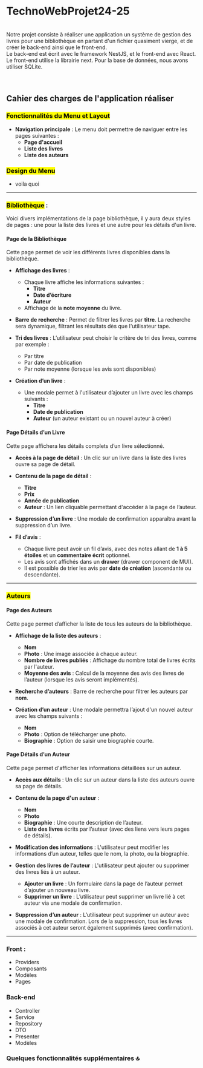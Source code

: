 # TechnoWebProjet24-25
<br>
Notre projet consiste à réaliser une application un système de gestion des livres pour une bibliothèque en partant d'un fichier quasiment vierge, et de créer le back-end ainsi que le front-end.
<br>
Le back-end est écrit avec le framework NestJS, et le front-end avec React. Le front-end utilise la librairie next. Pour la base de données, nous avons utiliser SQLite.
<br>
<br>

<br>

## Cahier des charges de l'application réaliser

### <mark>Fonctionnalités du Menu et Layout</mark>
- **Navigation principale** : Le menu doit permettre de naviguer entre les pages suivantes :
  - **Page d'accueil**
  - **Liste des livres**
  - **Liste des auteurs**

### <mark>Design du Menu</mark> 
- voila quoi

---

### <mark>Bibliothèque</mark> :

Voici divers implémentations de la page bibliothèque, il y aura deux styles de pages : une pour la liste des livres et une autre pour les détails d'un livre.

#### Page de la Bibliothèque
Cette page permet de voir les différents livres disponibles dans la bibliothèque.

- **Affichage des livres** : 
  - Chaque livre affiche les informations suivantes :
    - **Titre**
    - **Date d’écriture**
    - **Auteur**
  - Affichage de la **note moyenne** du livre.

- **Barre de recherche** : Permet de filtrer les livres par **titre**. La recherche sera dynamique, filtrant les résultats dès que l'utilisateur tape.

- **Tri des livres** : L’utilisateur peut choisir le critère de tri des livres, comme par exemple :
  - Par titre
  - Par date de publication
  - Par note moyenne (lorsque les avis sont disponibles)

- **Création d’un livre** : 
  - Une modale permet à l'utilisateur d’ajouter un livre avec les champs suivants :
    - **Titre**
    - **Date de publication**
    - **Auteur** (un auteur existant ou un nouvel auteur à créer)

#### Page Détails d’un Livre
Cette page affichera les détails complets d’un livre sélectionné.

- **Accès à la page de détail** : Un clic sur un livre dans la liste des livres ouvre sa page de détail.

- **Contenu de la page de détail** : 
  - **Titre**
  - **Prix**
  - **Année de publication**
  - **Auteur** : Un lien cliquable permettant d'accéder à la page de l’auteur.

- **Suppression d’un livre** : Une modale de confirmation apparaîtra avant la suppression d’un livre.

- **Fil d’avis** :
  - Chaque livre peut avoir un fil d’avis, avec des notes allant de **1 à 5 étoiles** et un **commentaire écrit** optionnel.
  - Les avis sont affichés dans un **drawer** (drawer component de MUI).
  - Il est possible de trier les avis par **date de création** (ascendante ou descendante).

---

### <mark>Auteurs</mark> 

#### Page des Auteurs
Cette page permet d’afficher la liste de tous les auteurs de la bibliothèque.

- **Affichage de la liste des auteurs** :
  - **Nom**
  - **Photo** : Une image associée à chaque auteur.
  - **Nombre de livres publiés** : Affichage du nombre total de livres écrits par l'auteur.
  - **Moyenne des avis** : Calcul de la moyenne des avis des livres de l’auteur (lorsque les avis seront implémentés).

- **Recherche d’auteurs** : Barre de recherche pour filtrer les auteurs par **nom**.

- **Création d’un auteur** : Une modale permettra l’ajout d'un nouvel auteur avec les champs suivants :
  - **Nom**
  - **Photo** : Option de télécharger une photo.
  - **Biographie** : Option de saisir une biographie courte.

#### Page Détails d’un Auteur
Cette page permet d'afficher les informations détaillées sur un auteur.

- **Accès aux détails** : Un clic sur un auteur dans la liste des auteurs ouvre sa page de détails.

- **Contenu de la page d'un auteur** :
  - **Nom**
  - **Photo**
  - **Biographie** : Une courte description de l’auteur.
  - **Liste des livres** écrits par l’auteur (avec des liens vers leurs pages de détails).

- **Modification des informations** : L'utilisateur peut modifier les informations d’un auteur, telles que le nom, la photo, ou la biographie.

- **Gestion des livres de l’auteur** : L'utilisateur peut ajouter ou supprimer des livres liés à un auteur. 
  - **Ajouter un livre** : Un formulaire dans la page de l’auteur permet d’ajouter un nouveau livre.
  - **Supprimer un livre** : L’utilisateur peut supprimer un livre lié à cet auteur via une modale de confirmation.

- **Suppression d’un auteur** : L’utilisateur peut supprimer un auteur avec une modale de confirmation. Lors de la suppression, tous les livres associés à cet auteur seront également supprimés (avec confirmation).

---
### Front :
* Providers 
* Composants 
* Modèles 
* Pages 

### Back-end
* Controller 
* Service 
* Repository 
* DTO 
* Presenter 
* Modèles 


### Quelques fonctionnalités supplémentaires 🔝


<br>


